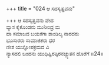 +++
title = "024 ಆ ಸದಸ್ಯತ್ವವನು"

+++
ಆ ಸದಸ್ಯತ್ವವನು ವೇದ   
ವ್ಯಾಸ ಕೈಕೊಂಡನು ಮುನೀಂದ್ರ ಮ   
ಹಾ ಸಮಾಜದ ಬಯಕೆಗಾ ಶಾಂಡಿಲ್ಯ ನಾರದರು  
ಭೂಸುರರು ಸಾಮಾಜಿಕರು ಧರ  
ಣೀಶ ಯಜ್ಞೋಪಕ್ರಮದ ವಿ  
ನ್ಯಾಸದಲಿ ಬಂದನು ಯುಧಿಷ್ಟಿರಷ್ಠಿರನಚ್ಚ್ಯುತನ ಹೊರೆಗೆ    ॥24॥